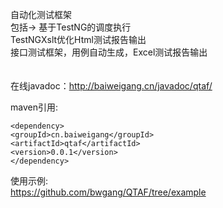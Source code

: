 自动化测试框架<br>
包括->
	基于TestNG的调度执行<br>
	TestNGXslt优化Html测试报告输出<br>
	接口测试框架，用例自动生成，Excel测试报告输出<br>
<br>	
在线javadoc：http://baiweigang.cn/javadoc/qtaf/

maven引用:

`<dependency>`<br>
  `<groupId>cn.baiweigang</groupId>`<br>
  `<artifactId>qtaf</artifactId>`<br>
  `<version>0.0.1</version>`<br>
`</dependency>`

使用示例:<br>
https://github.com/bwgang/QTAF/tree/example


